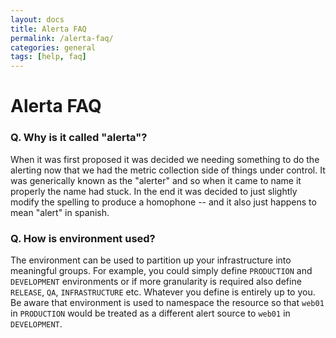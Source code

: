 ```yaml
---
layout: docs
title: Alerta FAQ
permalink: /alerta-faq/
categories: general
tags: [help, faq]
---
```


# Alerta FAQ

### Q. Why is it called "alerta"?

When it was first proposed it was decided we needing something to do the alerting now that we had the metric collection side of things under control. It was generically known as the "alerter" and so when it came to name it properly the name had stuck. In the end it was decided to just slightly modify the spelling to produce a homophone -- and it also just happens to mean "alert" in spanish.

### Q. How is environment used?

The environment can be used to partition up your infrastructure into meaningful groups. For example, you could simply define `PRODUCTION` and `DEVELOPMENT` environments or if more granularity is required also define `RELEASE`, `QA`, `INFRASTRUCTURE` etc. Whatever you define is entirely up to you. Be aware that environment is used to namespace the resource so that `web01` in `PRODUCTION` would be treated as a different alert source to `web01` in `DEVELOPMENT`.
